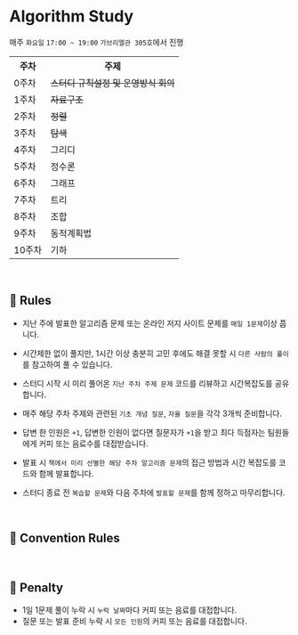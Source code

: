 # Algorithm Study
매주 `화요일` `17:00 ~ 19:00` `가브리엘관 305호`에서 진행

<table>
  <th>주차</th>
  <th>주제</th>
  <tr>
    <td>0주차</td>
    <td><s>스터디 규칙설정 및 운영방식 회의</s></td>
  </tr>
  <tr>
    <td>1주차</td>
    <td><s>자료구조</s></td>
  </tr>
  <tr>
    <td>2주차</td>
    <td><s>정렬</s></td>
  </tr>
  <tr>
    <td>3주차</td>
    <td><s>탐색</s></td>
  </tr>
  <tr>
    <td>4주차</td>
    <td>그리디</td>
  </tr>
  <tr>
    <td>5주차</td>
    <td>정수론</td>
  </tr>
  <tr>
    <td>6주차</td>
    <td>그래프</td>
  </tr>
  <tr>
    <td>7주차</td>
    <td>트리</td>
  </tr>
  <tr>
    <td>8주차</td>
    <td>조합</td>
  </tr>
  <tr>
    <td>9주차</td>
    <td>동적계획법</td>
  </tr>
  <tr>
    <td>10주차</td>
    <td>기하</td>
  </tr>
</table>

<br>

## 📢 Rules
- 지난 주에 발표한 알고리즘 문제 또는 온라인 저지 사이트 문제를 `매일 1문제`이상 풉니다.

- 시간제한 없이 풀지만, 1시간 이상 충분히 고민 후에도 해결 못할 시 `다른 사람의 풀이`를 참고하여 풀 수 있습니다.
  
- 스터디 시작 시 미리 풀어온 `지난 주차 주제 문제` 코드를 리뷰하고 시간복잡도를 공유합니다.
  
- 매주 해당 주차 주제와 관련된 `기초 개념 질문`, `자율 질문`을 각각 3개씩 준비합니다.
  
- 답변 한 인원은 `+1`, 답변한 인원이 없다면 질문자가 `+1`을 받고 최다 득점자는 팀원들에게 커피 또는 음료수를 대접받습니다.

- 발표 시 `책에서 미리 선별한 해당 주차 알고리즘 문제`의 접근 방법과 시간 복잡도를 코드와 함께 발표합니다.

- 스터디 종료 전 `복습할 문제`와 다음 주차에 `발표할 문제`를 함께 정하고 마무리합니다.
  
<!-- - 질문 답변 시 카카오톡에 답변을 미리 적어 공유한 후 한 명씩 차례대로 설명합니다. -->

<br>

## 📌 Convention Rules

<br>

## 🚫 Penalty
- 1일 1문제 풀이 누락 시 `누락 날짜`마다 커피 또는 음료를 대접합니다.
- 질문 또는 발표 준비 누락 시 `모든 인원`의 커피 또는 음료를 대접합니다.

